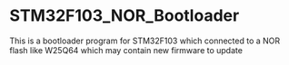 # STM32F103_NOR_Bootloader
This is a bootloader program for STM32F103 which connected to a NOR flash like W25Q64 which may contain new firmware to update
